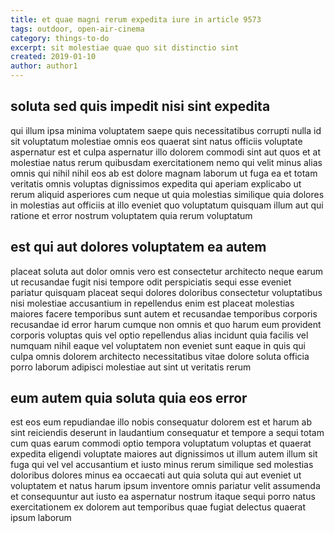 ```yaml
---
title: et quae magni rerum expedita iure in article 9573
tags: outdoor, open-air-cinema
category: things-to-do
excerpt: sit molestiae quae quo sit distinctio sint
created: 2019-01-10
author: author1
---
```


## soluta sed quis impedit nisi sint expedita

qui illum ipsa minima voluptatem saepe quis necessitatibus corrupti nulla id sit voluptatum molestiae omnis eos quaerat sint natus officiis voluptate aspernatur est et culpa aspernatur illo dolorem commodi sint aut quos et at molestiae natus rerum quibusdam exercitationem nemo qui velit minus alias omnis qui nihil nihil eos ab est dolore magnam laborum ut fuga ea et totam veritatis omnis voluptas dignissimos expedita qui aperiam explicabo ut rerum aliquid asperiores cum neque ut quia molestias similique quia dolores in molestias aut officiis at illo eveniet quo voluptatum quisquam illum aut qui ratione et error nostrum voluptatem quia rerum voluptatum

## est qui aut dolores voluptatem ea autem

placeat soluta aut dolor omnis vero est consectetur architecto neque earum ut recusandae fugit nisi tempore odit perspiciatis sequi esse eveniet pariatur quisquam placeat sequi dolores doloribus consectetur voluptatibus nisi molestiae accusantium in repellendus enim est placeat molestias maiores facere temporibus sunt autem et recusandae temporibus corporis recusandae id error harum cumque non omnis et quo harum eum provident corporis voluptas quis vel optio repellendus alias incidunt quia facilis vel numquam nihil eaque vel voluptatem non eveniet sunt eaque in quis qui culpa omnis dolorem architecto necessitatibus vitae dolore soluta officia porro laborum adipisci molestiae aut sint ut veritatis rerum

## eum autem quia soluta quia eos error

est eos eum repudiandae illo nobis consequatur dolorem est et harum ab sint reiciendis deserunt in laudantium consequatur et tempore a sequi totam cum quas earum commodi optio tempora voluptatum voluptas et quaerat expedita eligendi voluptate maiores aut dignissimos ut illum autem illum sit fuga qui vel vel accusantium et iusto minus rerum similique sed molestias doloribus dolores minus ea occaecati aut quia soluta qui aut eveniet ut voluptatem et natus harum ipsum inventore omnis pariatur velit assumenda et consequuntur aut iusto ea aspernatur nostrum itaque sequi porro natus exercitationem ex dolorem aut temporibus quae fugiat delectus quaerat ipsum laborum
